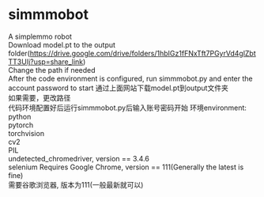 # simmmobot
A simplemmo robot  
Download model.pt to the output folder(https://drive.google.com/drive/folders/1hbIGz1fFNxTft7PGyrVd4glZbtTT3UIj?usp=share_link)  
Change the path if needed  
After the code environment is configured, run simmmobot.py and enter the account password to start
通过上面网站下载model.pt到output文件夹  
如果需要，更改路径  
代码环境配置好后运行simmmobot.py后输入账号密码开始
环境environment:  
python  
pytorch  
torchvision  
cv2  
PIL  
undetected_chromedriver,    version == 3.4.6  
selenium
Requires Google Chrome,    version == 111(Generally the latest is fine)  
需要谷歌浏览器,    版本为111(一般最新就可以)
